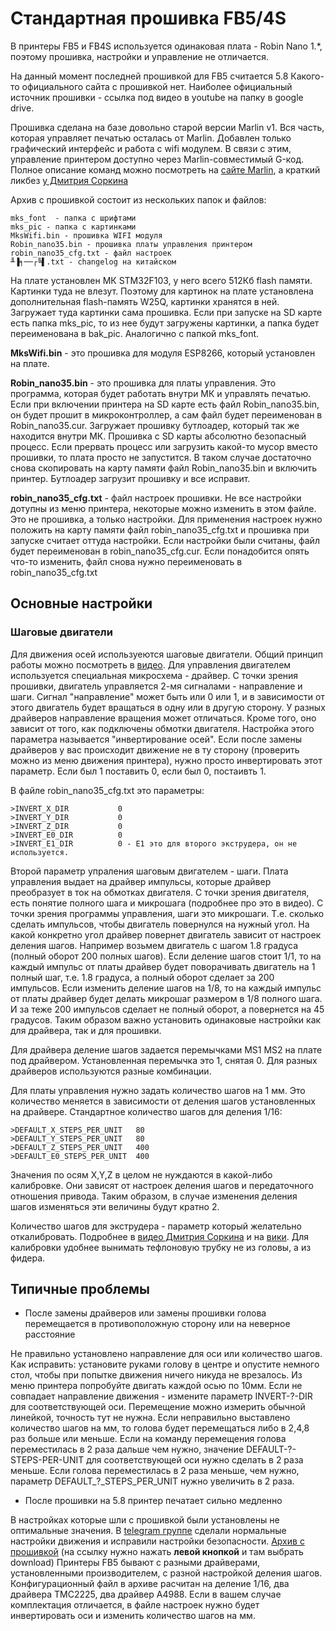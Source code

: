 # Стандартная прошивка FB5/4S

В принтеры FB5 и FB4S используется одинаковая плата - Robin Nano 1.*, поэтому прошивка, настройки и управление не отличается.

На данный момент последней прошивкой для FB5 считается 5.8 Какого-то официального сайта с прошивкой нет. Наиболее официальный источник прошивки - ссылка под видео в youtube на папку в google drive.

Прошивка сделана на базе довольно старой версии Marlin v1. Вся часть, которая управляет печатью осталась от Marlin. Добавлен только графический интерфейс и работа с wifi модулем. В связи с этим, управление принтером доступно через Marlin-совместимый G-код. Полное описание команд можно посмотреть на [сайте Marlin](https://marlinfw.org/meta/gcode/), а краткий ликбез [у Дмитрия Соркина](https://k3d.tech/archives/253)

Архив с прошивкой состоит из нескольких папок и файлов:

```
mks_font  - папка с шрифтами
mks_pic - папка с картинками
MksWifi.bin - прошивка WIFI модуля
Robin_nano35.bin - прошивка платы управления принтером
robin_nano35_cfg.txt - файл настроек
╨▐╕──┌╚▌.txt - changelog на китайском
```

На плате установлен МК STM32F103, у него всего 512Кб flash памяти. Картинки туда не влезут. Поэтому для картинок на плате установлена дополнительная flash-память W25Q, картинки хранятся в ней. Загружает туда картинки сама прошивка. Если при запуске на SD карте есть папка mks_pic, то из нее будут загружены картинки, а папка будет переименована в bak_pic. Аналогично с папкой mks_font.

**MksWifi.bin** - это прошивка для модуля ESP8266, который установлен на плате.

**Robin_nano35.bin** - это прошивка для платы управления. Это программа, которая будет работать внутри МК и управлять печатью. Если при включении принтера на SD карте есть файл Robin_nano35.bin, он будет прошит в микроконтроллер, а сам файл будет переименован в Robin_nano35.cur. Загружает прошивку бутлоадер, который так же находится внутри МК. Прошивка с SD карты абсолютно безопасный процесс. Если прервать процесс или загрузить какой-то мусор вместо прошивки, то плата просто не запустится. В таком случае достаточно снова скопировать на карту памяти файл Robin_nano35.bin и включить принтер. Бутлоадер загрузит прошивку и все исправит.

**robin_nano35_cfg.txt** - файл настроек прошивки. Не все настройки дотупны из меню принтера, некоторые можно изменить в этом файле. Это не прошивка, а только настройки. Для применения настроек нужно положить на карту памяти файл robin_nano35_cfg.txt и прошивка при запуске считает оттуда настройки. Если настройки были считаны, файл будет переименован в robin_nano35_cfg.cur. Если понадобится опять что-то изменить, файл снова нужно переименовать в robin_nano35_cfg.txt

## Основные настройки

### Шаговые двигатели

Для движения осей используеются шаговые двигатели. Общий принцип работы можно посмотреть в [видео](https://www.youtube.com/watch?v=r_V8vIuEPws). Для управления двигателем используется специальная микросхема - драйвер. С точки зрения прошивки, двигатель управляется 2-мя сигналами - направление и шаги. Сигнал "направление" может быть или 0 или 1, и в зависимости от этого двигатель будет вращаться в одну или в другую сторону. У разных драйверов направление вращения может отличаться. Кроме того, оно зависит от того, как подключены обмотки двигателя. Настройка этого параметра называется "инвертирование осей". Если после замены драйверов у вас происходит движение не в ту сторону (проверить можно из меню движения принтера), нужно просто инвертировать этот параметр. Если был 1 поставить 0, если был 0, постаивть 1.

В файле robin_nano35_cfg.txt это параметры:

```
>INVERT_X_DIR 	        0	
>INVERT_Y_DIR 	        0
>INVERT_Z_DIR          	0
>INVERT_E0_DIR        	0
>INVERT_E1_DIR         	0 - E1 это для второго экструдера, он не используется.
```

Второй параметр упраления шаговым двигателем - шаги. Плата управления выдает на драйвер импульсы, которые драйвер преобразует в ток на обмотках двигателя. С точки зрения двигателя, есть понятие полного шага и микрошага (подробнее про это в видео). С точки зрения программы управления, шаги это микрошаги. Т.е. сколько сделать импульсов, чтобы двигатель повернулся на нужный угол. На какой конкретно угол драйвер повернет двигатель зависит от настроек деления шагов.
Например возьмем двигатель с шагом 1.8 градуса (полный оборот 200 полных шагов). Если деление шагов стоит 1/1, то на каждый импульс от платы драйвер будет поворачивать двигатель на 1 полный шаг, т.е. 1.8 градуса, а полный оборот сделает за 200 импульсов. Если изменить деление шагов на 1/8, то на каждый импульс от платы драйвер будет делать микрошаг размером в 1/8 полного шага. И за теже 200 импульсов сделает не полный оборот, а повернется на 45 градусов. Таким образом важно установить одинаковые настройки как для драйвера, так и для прошивки.

Для драйвера деление шагов задается перемычками MS1 MS2 на плате под драйвером. Установленная перемычка это 1, снятая 0. Для разных драйверов используются разные комбинации.

Для платы управления нужно задать количество шагов на 1 мм. Это количество меняется в зависимости от деления шагов установленных на драйвере. Стандартное количество шагов для деления 1/16:

```
>DEFAULT_X_STEPS_PER_UNIT	80
>DEFAULT_Y_STEPS_PER_UNIT	80
>DEFAULT_Z_STEPS_PER_UNIT	400
>DEFAULT_E0_STEPS_PER_UNIT	400
```
Значения по осям X,Y,Z в целом не нуждаются в какой-либо калибровке. Они зависят от настроек деления шагов и передаточного отношения привода. Таким образом, в случае изменения деления шагов изменяться эти величины будут кратно 2.

Количество шагов для экструдера - параметр который желательно откалибровать. Подробнее в [видео Дмитрия Соркина](https://www.youtube.com/watch?v=Mga_ezYDTNI) и на [вики](https://fbghost.info/bin/view/Main/%D0%9D%D0%B0%D1%81%D1%82%D1%80%D0%BE%D0%B9%D0%BA%D0%B0/4S%20-%20%D0%9D%D0%B0%D1%81%D1%82%D1%80%D0%BE%D0%B9%D0%BA%D0%B0%20%D1%88%D0%B0%D0%B3%D0%BE%D0%B2%20%D1%8D%D0%BA%D1%81%D1%82%D1%80%D1%83%D0%B4%D0%B5%D1%80%D0%B0/). Для калибровки удобнее вынимать тефлоновую трубку не из головы, а из фидера.


## Типичные проблемы

* После замены драйверов или замены прошивки голова перемещается в противоположную сторону или на неверное расстояние

Не правильно установлено направление для оси или количество шагов. Как исправить: установите руками голову в центре и опустите немного стол, чтобы при попытке движения ничего никуда не врезалось. Из меню принтера попробуйте двигать каждой осью по 10мм. Если не совпадает направление движения - измените параметр INVERT-?-DIR для соответствующей оси. Перемещение можно измерить обычной линейкой, точность тут не нужна. Если неправильно выставлено количество шагов на мм, то голова будет перемещаться либо в 2,4,8 раз больше или меньше. Если на команду перемещения голова переместилась в 2 раза дальше чем нужно, значение DEFAULT-?-STEPS-PER-UNIT для соответствующей оси нужно сделать в 2 раза меньше. Если голова переместилась в 2 раза меньше, чем нужно, параметр DEFAULT_?_STEPS_PER_UNIT нужно увеличить в 2 раза.

* После прошивки на 5.8 принтер печатает сильно медленно

В настройках которые шли с прошивкой были установлены не оптимальные значения. В [telegram группе](https://t.me/Ghostbustersss) сделали нормальные настройки движения и исправили настройки безопасности. [Архив с прошивкой](./Ghost_5_firmware_V5-8_X-Dron.zip) (на ссылку нужно нажать **левой кнопкой** и там выбрать download) Принтеры FB5 бывают с разными драйверами, установленными производителем, с разной настройкой деления шагов. Конфигурационный файл в архиве расчитан на деление 1/16, два драйвера TMC2225, два драйвер A4988. Если в вашем случае комплектация отличается, в файле настроек нужно будет инвертировать оси и изменить количество шагов на мм.